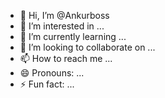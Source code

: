 - 👋 Hi, I’m @Ankurboss
- 👀 I’m interested in ...
- 🌱 I’m currently learning ...
- 💞️ I’m looking to collaborate on ...
- 📫 How to reach me ...
- 😄 Pronouns: ...
- ⚡ Fun fact: ...

<!---
Ankurboss/Ankurboss is a ✨ special ✨ repository because its `README.md` (this file) appears on your GitHub profile.
You can click the Preview link to take a look at your changes.
--->
